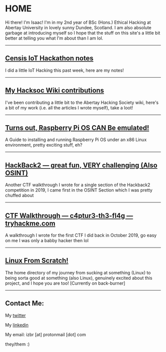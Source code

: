 # HOME

Hi there! I'm Isaac! I'm in my 2nd year of BSc (Hons.) Ethical Hacking at Abertay University in lovely sunny Dundee, Scotland. I am also absolute garbage at introducing myself so I hope that the stuff on this site's a little bit better at telling you what I'm about than I am lol.

---

## [Censis IoT Hackathon notes](https://IBRice101.github.io/CTFs/censis-iot-hackathon)

I did a little IoT Hacking this past week, here are my notes!

---

## [My Hacksoc Wiki contributions](https://IBRice101.github.io/HacksocWiki)

I've been contributing a little bit to the Abertay Hacking Society wiki, here's a bit of my work (i.e. all the articles I wrote myself), take a loot!

---

## [Turns out, Raspberry Pi OS CAN Be emulated!](https://IBRice101.github.io/MiniProjects/Raspberry-Pi-QEMU-VM)
A Guide to installing and running Raspberry Pi OS under an x86 Linux environment, pretty exciting stuff, eh?

---

## [HackBack2 — great fun, VERY challenging (Also OSINT)](https://IBRice101.github.io/CTFs/hackback)
Another CTF walkthrough I wrote for a single section of the Hackback2 competition in 2019, I came first in the OSINT Section which I was pretty chuffed about

---

## [CTF Walkthrough — c4ptur3-th3-fl4g — tryhackme.com](https://IBRice101.github.io/CTFs/c4ptur3-th3-fl4g)
A walkthrough I wrote for the first CTF I did back in October 2019, go easy on me I was only a babby hacker then lol

---

## [Linux From Scratch!](https://IBRIce101.github.io/LFS/)
The home directory of my journey from sucking at something (Linux) to being sorta good at something (also Linux), genuinely excited about this project, and I hope you are too! [Currently on back-burner]

---

## Contact Me:

My [twitter](https://twitter.com/IBRice101/)

My [linkedin](https://www.linkedin.com/in/isaac-b-5b6149138/)

My email: izbr [at] protonmail [dot] com

they/them :)
